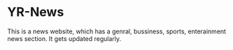 # YR-News

This is a news website, which has a genral, bussiness, sports, enterainment news section.
It gets updated regularly.
